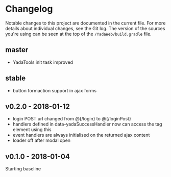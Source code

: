 Changelog
=========
Notable changes to this project are documented in the current file. For more details about individual changes, see the Git log. 
The version of the sources you're using can be seen at the top of the `/YadaWeb/build.gradle` file.

master
-------------------
- YadaTools init task improved

stable
-------------------
- button formaction support in ajax forms

v0.2.0 - 2018-01-12
-------------------
- login POST url changed from @{/login} to @{/loginPost}
- handlers defined in data-yadaSuccessHandler now can access the tag element using this
- event handlers are always initialised on the returned ajax content
- loader off after modal open

v0.1.0 - 2018-01-04
-------------------
Starting baseline
